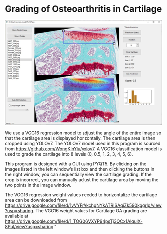# Grading of Osteoarthritis in Cartilage

![Example Image](https://github.com/esfman-git/Osteoarthritis_grading/blob/main/fiqures/program_img_capture.JPG)

We use a VGG16 regression model to adjust the angle of the entire image so that the cartilage area is displayed horizontally. The cartilage area is then cropped using YOLOv7. The YOLOv7 model used in this program is sourced from https://github.com/WongKinYiu/yolov7. A VGG16 classification model is used to grade the cartilage into 8 levels (0, 0.5, 1, 2, 3, 4, 5, 6).

This program is designed with a GUI using PYQT5. By clicking on the images listed in the left window’s list box and then clicking the buttons in the right window, you can sequentially view the cartilage grading. If the crop is incorrect, you can manually adjust the cartilage area by moving the two points in the image window.

The VGG16 regression weight values needed to horizontalize the cartilage area can be downloaded from https://drive.google.com/file/d/1vVYFrAkchgNYkATRISAqiZk590kggrlp/view?usp=sharing. The VGG16 weight values for Cartilage OA grading are available at https://drive.google.com/file/d/1_TOGQ6VXYP94psTj3QCx1AlquiX-8Pul/view?usp=sharing."